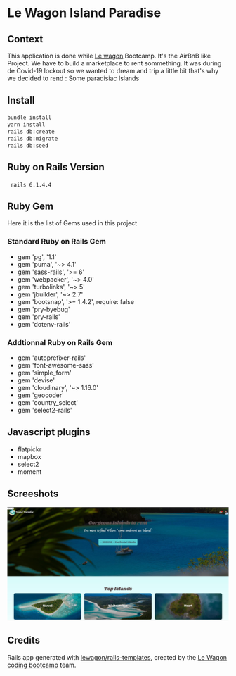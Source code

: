 # Le Wagon Island Paradise

## Context
This application is done while [Le wagon](https://lewagon.com) Bootcamp. It's the AirBnB like Project.
We have to build a marketplace to rent sommething. It was during de Covid-19 lockout so we wanted to dream and trip a little bit that's why we decided to rend : Some paradisiac Islands

## Install
```
bundle install
yarn install
rails db:create
rails db:migrate
rails db:seed
```
## Ruby on Rails Version
` rails 6.1.4.4`

## Ruby Gem
Here it is the list of Gems used in this project
### Standard Ruby on Rails Gem
* gem 'pg', '1.1'
* gem 'puma', '~> 4.1'
* gem 'sass-rails', '>= 6'
* gem 'webpacker', '~> 4.0'
* gem 'turbolinks', '~> 5'
* gem 'jbuilder', '~> 2.7'
* gem 'bootsnap', '>= 1.4.2', require: false
* gem 'pry-byebug'
* gem 'pry-rails'
* gem 'dotenv-rails'

### Addtionnal Ruby on Rails Gem
* gem 'autoprefixer-rails'
* gem 'font-awesome-sass'
* gem 'simple_form'
* gem 'devise'
* gem 'cloudinary', '~> 1.16.0'
* gem 'geocoder'
* gem 'country_select'
* gem 'select2-rails'

## Javascript plugins
* flatpickr
* mapbox
* select2
* moment

## Screeshots

![homepage](doc/img/IslandParadise_capture.jpg)


## Credits
Rails app generated with [lewagon/rails-templates](https://github.com/lewagon/rails-templates), created by the [Le Wagon coding bootcamp](https://www.lewagon.com) team.
